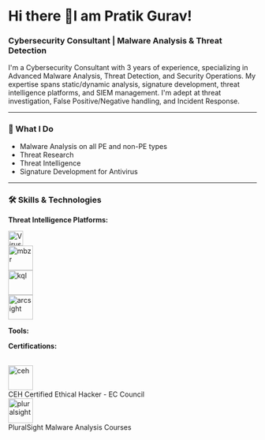 # Hi there 👋I am Pratik Gurav!

### Cybersecurity Consultant | Malware Analysis & Threat Detection 

I'm a Cybersecurity Consultant with 3 years of experience, specializing in Advanced Malware Analysis, Threat Detection, and Security Operations. My expertise spans static/dynamic analysis, signature development, threat intelligence platforms, and SIEM management. I'm adept at threat investigation, False Positive/Negative handling, and Incident Response.

---

### 🚀 What I Do

* Malware Analysis on all PE and non-PE types<br>
* Threat Research<br>
* Threat Intelligence <br>
* Signature Development for Antivirus<br>



---

### 🛠️ Skills & Technologies

**Threat Intelligence Platforms:**
<p>
  <img height="30" alt="VirusTotal_logo svg" src="https://github.com/user-attachments/assets/623edd4d-1b7f-4e35-936f-b19111858bfd" /><br>
  <img height="50" alt="mbzr" src="https://github.com/user-attachments/assets/b0f6bfac-0a7f-41c4-9586-f34cff0a84a5" /><br>
  <img height="50" alt="kql" src="https://github.com/user-attachments/assets/e941382f-2b99-42bc-aa3f-6887e0ccadb8" /><br>
  <img height="50" alt="arcsight" src="https://github.com/user-attachments/assets/c31ec7c2-f302-4be0-a2cb-01506bc79d26" /><br>
  

</p>

**Tools:**

**Certifications:**

<br> <img height="50" alt="ceh" src="https://github.com/user-attachments/assets/5acf5427-bb5d-4e6d-b572-0c5d975bc9ac" />    
CEH Certified Ethical Hacker - EC Council
<br>
<img height="50" alt="pluralsight" src="https://github.com/user-attachments/assets/66448872-82b5-4df6-8135-63e3ca5c54b8" /><br>
PluralSight Malware Analysis Courses

